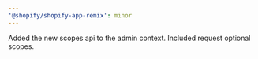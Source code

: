 ```yaml
---
'@shopify/shopify-app-remix': minor
---
```


Added the new scopes api to the admin context. Included request optional scopes.
